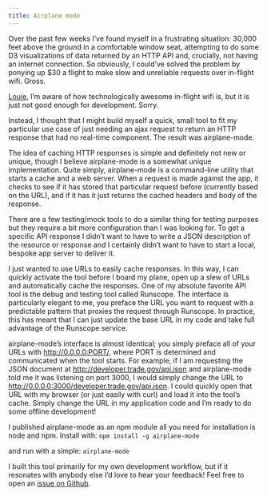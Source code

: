 ```yaml
---
title: Airplane mode
---
```


Over the past few weeks I’ve found myself in a frustrating situation: 30,000 feet above the ground in a comfortable window seat, attempting to do some D3 visualizations of data returned by an HTTP API and, crucially, not having an internet connection. So obviously, I could’ve solved the problem by ponying up $30 a flight to make slow and unreliable requests over in-flight wifi. Gross.

[Louie](https://www.youtube.com/watch?v=KpUNA2nutbk), I’m aware of how technologically awesome in-flight wifi is, but it is just not good enough for development. Sorry.

Instead, I thought that I might build myself a quick, small tool to fit my particular use case of just needing an ajax request to return an HTTP response that had no real-time component. The result was airplane-mode.

The idea of caching HTTP responses is simple and definitely not new or unique, though I believe airplane-mode is a somewhat unique implementation. Quite simply, airplane-mode is a command-line utility that starts a cache and a web server. When a request is made against the app, it checks to see if it has stored that particular request before (currently based on the URL), and if it has it just returns the cached headers and body of the response.

There are a few testing/mock tools to do a similar thing for testing purposes but they require a bit more configuration than I was looking for. To get a specific API response I didn’t want to have to write a JSON description of the resource or response and I certainly didn’t want to have to start a local, bespoke app server to deliver it.

I just wanted to use URLs to easily cache responses. In this way, I can quickly activate the tool before I board my plane, open up a slew of URLs and automatically cache the responses. One of my absolute favorite API tool is the debug and testing tool called Runscope. The interface is particularly elegant to me, you preface the URL you want to request with a predictable pattern that proxies the request through Runscope. In practice, this has meant that I can just update the base URL in my code and take full advantage of the Runscope service.

airplane-mode’s interface is almost identical; you simply preface all of your URLs with http://0.0.0.0:PORT/, where PORT is determined and communicated when the tool starts. For example, if I am requesting the JSON document at http://developer.trade.gov/api.json and airplane-mode told me it was listening on port 3000, I would simply change the URL to http://0.0.0.0:3000/developer.trade.gov/api.json. I could quickly open that URL with my browser (or just easily with curl) and load it into the tool’s cache. Simply change the URL in my application code and I’m ready to do some offline development!

I published airplane-mode as an npm module all you need for installation is node and npm. Install with:
`npm install -g airplane-mode`

and run with a simple:
`airplane-mode`

I built this tool primarily for my own development workflow, but if it resonates with anybody else I’d love to hear your feedback! Feel free to open an [issue on Github](https://github.com/jeremiak/airplane-mode).
